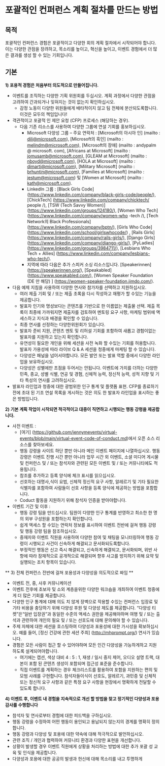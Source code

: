 # 포괄적인 컨퍼런스 계획 절차를 만드는 방법

## 목적
포괄적인 컨퍼런스 경험은 포괄적이고 다양한 회의 계획 절차에서 시작되어야 합니다. 이는 다양한 관점을 장려하고, 목소리를 높이고, 혁신을 높이고, 이벤트 경험에서 더 많은 결과를 생성 할 수 있는 기회입니다.

## 기본
**1) 포용적 경험은 처음부터 의도적으로 만들어집니다.**
  * 이벤트를 조직하는 다양한 기획 위원회를 두십시오. 계획 과정에서 다양한 관점을 고려하여 간과되거나 잊혀지는 것이 없는지 확인하십시오.
    * 감정 노동이 다양한 위원들에게 배타적이지 않고 팀 전체에 분산되도록합니다. 이것은 모두의 책임입니다!
  * 객관적이고 포괄적 인 제안 요청 (CFP) 프로세스 (해당하는 경우).
    * 다음 기존 리소스를 사용하여 다양한 그룹에 연설 기회를 홍보하십시오.
      * Microsoft 다양성 그룹 – 주요 연락처 : [Microsoft의 아시아 인] (mailto : dili@microsoft.com), [Microsoft의 흑인] (mailto : melindm@microsoft.com), [Microsoft의 장애] (mailto : andypalm @ microsoft. com), [Africans at Microsoft] (mailto : jomusamb@microsoft.com), [GLEAM at Microsoft] (mailto : nboyd@microsoft.com), [HOLA at Microsoft] (mailto : dimarti@microsoft.com), [Military Microsoft] (mailto : brhuntin@microsoft.com), [Families at Microsoft] (mailto : jestum@microsoft.com) 및 [Women at Microsoft] (mailto : kath@microsoft.com).
      * LinkedIn 그룹 : [Black Girls Code] (https://www.linkedin.com/company/black-girls-code/people/), [ChickTech] (https://www.linkedin.com/company/chicktech/ people /), [TSW (Tech Savvy Women)] (https://www.linkedin.com/groups/124180/), [Women Who Tech] (https://www.linkedin.com/company/women-who -tech /), [Tech Network의 Black Professionals] (https://www.linkedin.com/company/bptn/), [Girls Who Code] (https://www.linkedin.com/school/girlswhocode/) , [Rails Girls] (https://www.linkedin.com/company/rails-girls/), [Django Girls] (https://www.linkedin.com/company/django-girls/), [PyLadies] (https://www.linkedin.com/groups/3984711/), [Lesbians Who Tech + Allies] (https://www.linkedin.com/company/lesbians-who-tech/).
      * 지역에 따라 다음은 추가 스피커 소싱 리소스입니다. [Speakerinnen] (https://speakerinnen.org/), [Speakabled] (https://www.speakabled.com/), [Women Speaker Foundation (DE 만 해당) ] (https://women-speaker-foundation.jimdo.com/). 
  * 다음 예제 지침을 사용하여 다양한 연사와 참가자를 선택하고 지원하십시오.
      * 여러 제출 기회 및 / 또는 제출 초록을 다시 작성하고 재평가 할 수있는 기능을 제공합니다.
      * 발표자 인기와 명성보다는 콘텐츠를 기반으로 한 이름없는 제출물 선택. 제출 목록이 최종에 가까워지면 제출자를 검토하여 멘토링 요구 사항, 마케팅 범위에 액세스하고 지식과 배경을 확인할 수 있습니다.
      * 최종 연사를 선정하는 다양한위원회가 있습니다.
      * 발표자 준비 지원, 콘텐츠 멘토 및 리허설 기회를 포함하여 새롭고 경험이없는 발표자를 지원하고 있는지 확인합니다.
      * 유연성이 필요한 개인을 위해 세션을 사전 녹화 할 수있는 기회를 허용합니다. 발표자 가용성에 따라 라이브 Q & A 세션을 청중에게 마케팅 할 수 있습니다.
      * 다양성은 패널을 넘어서야합니다. 모든 발언 또는 발표 역할 중에서 다양한 라인업을 보유하십시오.
      * 다양성은 성별에만 초점을 두어서는 안됩니다. 이벤트에 가치를 더하는 다양한 민족, 종교, 성별 식별, 연공 및 경험, 신체적 능력, 정신적 능력, 성적 지향 및 기타 특성의 연사를 고려하십시오.
  * 발표자 라인업과 청중에 대한 광범위한 인구 통계 및 플랫폼 표현. CFP를 종료하기 전에 초대 된 기조 연설 목록을 게시하는 것은 의도 한 발표자 라인업을 표시하는 좋은 방법입니다.

**2) 기본 계획 작업이 시작되면 적극적이고 대중이 직면하고 시행되는 행동 강령을 제공합니다.**
  * 사전 이벤트 :
    * [여기] (https://github.com/jennymevents/virtual-events/blob/main/virtual-event-code-of-conduct.md)에서 오픈 소스 리소스를 찾아보세요.
    * 행동 강령을 사이트 하단 뿐만 아니라 메인 이벤트 페이지에 나열하십시오. 행동 강령은 이벤트 진행 시간 뿐만 아니라 업무 시간 외 이벤트, 소셜 미디어 게시물 및 컨퍼런스 및 / 또는 참석자와 관련된 모든 이벤트 및 / 또는 커뮤니티에도 적용됩니다.
    * 참조를 추가하고 등록 양식에 체크 표시를 읽으십시오.
    * 선호하는 대명사,식이 요법, 신체적 정신적 요구 사항, 알레르기 및 기타 필요한 식별자를 포함하여 사람들이 선호 사항을 등록 양식에 제공하는 방법을 포함합니다.
    * Coduct 활동을 지원하기 위해 참석자 인증을 받아야합니다.
  * 이벤트 기간 및 이후 :
    * 행동 강령 팀을 만드십시오. 팀원이 다양한 인구 통계를 반영하고 최소한 한 명의 외부 구성원을 포함하는지 확인합니다.
    * 쉽게 액세스 할 수있는 연락처 정보를 표시하여 이벤트 전반에 걸쳐 행동 강령 및 행동 강령 팀을 참조하십시오.
    * 중재자와 이벤트 직원을 사용하여 다양한 참여 및 채팅을 모니터링하여 행동 강령이 시행되고 사건이 신속하게 해결되고 문서화되도록합니다.
    * 부정적인 행동은 신고 즉시 해결되고, 신속하게 해결되고, 문서화되며, 위반 사항에 따라 잠재적으로 공개적으로 해결되며 향후 사고를 방지하기 위해 요약 및 실행되는 조치 항목이 있습니다.

** 3) 전체 컨퍼런스 전반에 걸쳐 포용성과 다양성을 의도적으로 짜임 **
  * 이벤트 전, 중, 사후 커뮤니케이션
  * 이벤트 전후에 초보자 및 소외 계층을위한 다양한 워크숍을 개최하여 이벤트 청중에게 더 많은 기회를 제공합니다.
  * 다양한 인구 통계에 대해 의도 치 않게 장벽으로 작용할 수있는 컨퍼런스 입장료 및 기타 비용을 충당하기 위해 다양성 후원 및 다양성 제도를 제공합니다. “다양성 티켓”은“일반 입장권”과 동일한 수준의 액세스 권한을 제공해야하며 여행 및 / 또는 출석과 관련하여 개인의 필요 및 / 또는 선호도에 대해 문의해야 할 수 있습니다.
  * 주제 자체에 대한 세션을 호스팅하여 다양성과 포용성에 대한 가시성을 확보하십시오. 예를 들어, [정신 건강에 관한 세션 주최] (http://mhprompt.org/) 연사가 있습니다.
  * 경험은 모든 사람이 접근 할 수 있어야하며 모든 인간 다양성을 가능하게하고 지원하도록 설계되어야합니다.
    * 여기에는 캡션, 색상 대비 4 : 5 : 1, 재생 / 일시 중지 제어, 오디오 설명 트랙, 대본이 포함 된 콘텐츠 생성이 포함되며 접근성 표준을 준수합니다.
    * 직접 이벤트를 계획하는 경우 체크리스트를 활용하여 포함을 지원하는 편의 및 모범 사례를 구현합니다. 참석자들이식이 선호도, 알레르기, 과민증 및 신체적 또는 정신적 요구 사항과 같은 특정 요구 사항을 현장에서 명확하게 전달할 수 있도록 합니다.

**4) 이벤트 후, 이벤트 내 경험을 지속적으로 개선 할 방법을 찾고 정기적인 다양성과 포용 감사를 수행합니다**
   * 참석자 및 연사로부터 경험에 대한 피드백을 구하십시오.
   * 행동 강령을 수정하여 어떤 행동이 용인되고 용납되지 않는지의 경계를 명확히 정의합니다.
   * 행동 강령과 다양성 및 포용에 대한 약속에 대해 적극적으로 발언하십시오.
   * 관련 조직 / 개인과 협력하여 커뮤니티 환경과 다양한 표현을 개선합니다.
   * 상황이 발생할 경우 이벤트 직원에게 상황을 처리하는 방법에 대한 추가 포괄 성 교육 및 인식을 제공합니다.
   * 다양성과 포용에 대한 공공의 발생과 헌신에 대해 목소리를 내고 투명하게